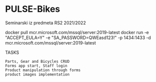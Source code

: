 # PULSE-Bikes

Seminarski iz predmeta RS2 2021/2022

docker pull mcr.microsoft.com/mssql/server:2019-latest
docker run -e "ACCEPT_EULA=Y" -e "SA_PASSWORD=QWEasd123!" -p 1434:1433 -d mcr.microsoft.com/mssql/server:2019-latest

TASKS

    Parts, Gear and Bicycles CRUD
    Forms app start, Staff login
    Product manipulation through forms
    product images implementation
